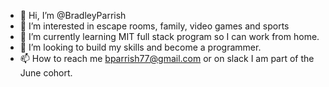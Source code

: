- 👋 Hi, I’m @BradleyParrish
- 👀 I’m interested in escape rooms, family, video games and sports
- 🌱 I’m currently learning MIT full stack program so I can work from home.
- 💞️ I’m looking to build my skills and become a programmer. 
- 📫 How to reach me bparrish77@gmail.com or on slack I am part of the June cohort. 

<!---
BradleyParrish/BradleyParrish is a ✨ special ✨ repository because its `README.md` (this file) appears on your GitHub profile.
You can click the Preview link to take a look at your changes.
--->
